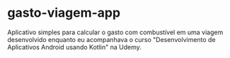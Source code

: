 # gasto-viagem-app
Aplicativo simples para calcular o gasto com combustível em uma viagem desenvolvido enquanto eu acompanhava o curso "Desenvolvimento de Aplicativos Android usando Kotlin" na Udemy. 
